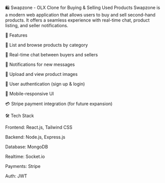🛍️ Swapzone - OLX Clone for Buying & Selling Used Products
Swapzone is a modern web application that allows users to buy and sell second-hand products. It offers a seamless experience with real-time chat, product listing, and seller notifications.

🚀 Features

🛒 List and browse products by category

💬 Real-time chat between buyers and sellers

🔔 Notifications for new messages

📸 Upload and view product images

🔐 User authentication (sign up & login)

📱 Mobile-responsive UI

💳 Stripe payment integration (for future expansion)

🛠️ Tech Stack

Frontend: React.js, Tailwind CSS

Backend: Node.js, Express.js

Database: MongoDB

Realtime: Socket.io

Payments: Stripe

Auth: JWT
